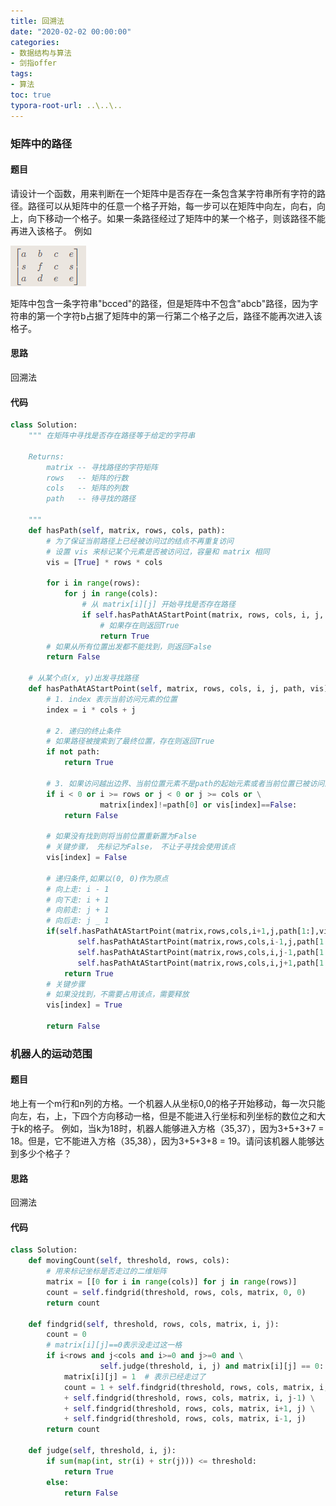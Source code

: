 ```yaml
---
title: 回溯法
date: "2020-02-02 00:00:00"
categories:
- 数据结构与算法
- 剑指offer
tags:
- 算法
toc: true
typora-root-url: ..\..\..
---
```


### 矩阵中的路径

#### 题目

请设计一个函数，用来判断在一个矩阵中是否存在一条包含某字符串所有字符的路径。路径可以从矩阵中的任意一个格子开始，每一步可以在矩阵中向左，向右，向上，向下移动一个格子。如果一条路径经过了矩阵中的某一个格子，则该路径不能再进入该格子。 例如

![1589705356862](/img/1589705356862.png)

矩阵中包含一条字符串"bcced"的路径，但是矩阵中不包含"abcb"路径，因为字符串的第一个字符b占据了矩阵中的第一行第二个格子之后，路径不能再次进入该格子。

#### 思路

回溯法

#### 代码

```python
class Solution:
    """ 在矩阵中寻找是否存在路径等于给定的字符串
    
    Returns:
        matrix -- 寻找路径的字符矩阵
        rows   -- 矩阵的行数
        cols   -- 矩阵的列数
        path   -- 待寻找的路径

    """
    def hasPath(self, matrix, rows, cols, path):
        # 为了保证当前路径上已经被访问过的结点不再重复访问
        # 设置 vis 来标记某个元素是否被访问过，容量和 matrix 相同
        vis = [True] * rows * cols

        for i in range(rows):
            for j in range(cols):
                # 从 matrix[i][j] 开始寻找是否存在路径
                if self.hasPathAtAStartPoint(matrix, rows, cols, i, j, path, vis):
                    # 如果存在则返回True
                    return True
        # 如果从所有位置出发都不能找到，则返回False
        return False

    # 从某个点(x, y)出发寻找路径
    def hasPathAtAStartPoint(self, matrix, rows, cols, i, j, path, vis):
        # 1. index 表示当前访问元素的位置
        index = i * cols + j

        # 2. 递归的终止条件
        # 如果路径被搜索到了最终位置，存在则返回True
        if not path:
            return True
        
        # 3. 如果访问越出边界、当前位置元素不是path的起始元素或者当前位置已被访问过，直接返回False
        if i < 0 or i >= rows or j < 0 or j >= cols or \
                    matrix[index]!=path[0] or vis[index]==False:
            return False
        
        # 如果没有找到则将当前位置重新置为False
        # 关键步骤， 先标记为False， 不让子寻找会使用该点
        vis[index] = False

        # 递归条件,如果以(0, 0)作为原点
        # 向上走: i - 1
        # 向下走: i + 1
        # 向前走: j + 1
        # 向后走: j _ 1
        if(self.hasPathAtAStartPoint(matrix,rows,cols,i+1,j,path[1:],vis) or
               self.hasPathAtAStartPoint(matrix,rows,cols,i-1,j,path[1:],vis) or
               self.hasPathAtAStartPoint(matrix,rows,cols,i,j-1,path[1:],vis) or
               self.hasPathAtAStartPoint(matrix,rows,cols,i,j+1,path[1:],vis)):
            return True
        # 关键步骤
        # 如果没找到，不需要占用该点，需要释放
        vis[index] = True
        
        return False	
```

### 机器人的运动范围

#### 题目

地上有一个m行和n列的方格。一个机器人从坐标0,0的格子开始移动，每一次只能向左，右，上，下四个方向移动一格，但是不能进入行坐标和列坐标的数位之和大于k的格子。 例如，当k为18时，机器人能够进入方格（35,37），因为3+5+3+7 = 18。但是，它不能进入方格（35,38），因为3+5+3+8 = 19。请问该机器人能够达到多少个格子？

#### 思路

回溯法

#### 代码

```python
class Solution:
    def movingCount(self, threshold, rows, cols):
        # 用来标记坐标是否走过的二维矩阵
        matrix = [[0 for i in range(cols)] for j in range(rows)]
        count = self.findgrid(threshold, rows, cols, matrix, 0, 0)
        return count

    def findgrid(self, threshold, rows, cols, matrix, i, j):
        count = 0
        # matrix[i][j]==0表示没走过这一格
        if i<rows and j<cols and i>=0 and j>=0 and \
                    self.judge(threshold, i, j) and matrix[i][j] == 0: 
            matrix[i][j] = 1  # 表示已经走过了
            count = 1 + self.findgrid(threshold, rows, cols, matrix, i, j+1) \
            + self.findgrid(threshold, rows, cols, matrix, i, j-1) \
            + self.findgrid(threshold, rows, cols, matrix, i+1, j) \
            + self.findgrid(threshold, rows, cols, matrix, i-1, j)
        return count
    
    def judge(self, threshold, i, j):
        if sum(map(int, str(i) + str(j))) <= threshold:
            return True
        else:
            return False
```
